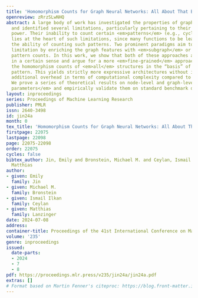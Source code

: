 ```yaml
---
title: 'Homomorphism Counts for Graph Neural Networks: All About That Basis'
openreview: zRrzSLwNHQ
abstract: A large body of work has investigated the properties of graph neural networks
  and identified several limitations, particularly pertaining to their expressive
  power. Their inability to count certain <em>patterns</em> (e.g., cycles) in a graph
  lies at the heart of such limitations, since many functions to be learned rely on
  the ability of counting such patterns. Two prominent paradigms aim to address this
  limitation by enriching the graph features with <em>subgraph</em> or <em>homomorphism</em>
  pattern counts. In this work, we show that both of these approaches are sub-optimal
  in a certain sense and argue for a more <em>fine-grained</em> approach, which incorporates
  the homomorphism counts of <em>all</em> structures in the “basis” of the target
  pattern. This yields strictly more expressive architectures without incurring any
  additional overhead in terms of computational complexity compared to existing approaches.
  We prove a series of theoretical results on node-level and graph-level <em>motif
  parameters</em> and empirically validate them on standard benchmark datasets.
layout: inproceedings
series: Proceedings of Machine Learning Research
publisher: PMLR
issn: 2640-3498
id: jin24a
month: 0
tex_title: 'Homomorphism Counts for Graph Neural Networks: All About That Basis'
firstpage: 22075
lastpage: 22098
page: 22075-22098
order: 22075
cycles: false
bibtex_author: Jin, Emily and Bronstein, Michael M. and Ceylan, Ismail Ilkan and Lanzinger,
  Matthias
author:
- given: Emily
  family: Jin
- given: Michael M.
  family: Bronstein
- given: Ismail Ilkan
  family: Ceylan
- given: Matthias
  family: Lanzinger
date: 2024-07-08
address:
container-title: Proceedings of the 41st International Conference on Machine Learning
volume: '235'
genre: inproceedings
issued:
  date-parts:
  - 2024
  - 7
  - 8
pdf: https://proceedings.mlr.press/v235/jin24a/jin24a.pdf
extras: []
# Format based on Martin Fenner's citeproc: https://blog.front-matter.io/posts/citeproc-yaml-for-bibliographies/
---
```

